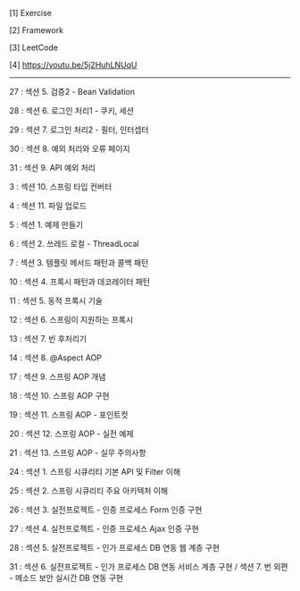 
[1] Exercise

[2] Framework

[3] LeetCode

[4] https://youtu.be/5j2HuhLNUqU 

<hr>


27 : 섹션 5. 검증2 - Bean Validation

28 : 섹션 6. 로그인 처리1 - 쿠키, 세션

29 : 섹션 7. 로그인 처리2 - 필터, 인터셉터

30 : 섹션 8. 예외 처리와 오류 페이지

31 : 섹션 9. API 예외 처리

3 : 섹션 10. 스프링 타입 컨버터

4 : 섹션 11. 파일 업로드

5 : 섹션 1. 예제 만들기

6 : 섹션 2. 쓰레드 로컬 - ThreadLocal

7 : 섹션 3. 템플릿 메서드 패턴과 콜백 패턴

10 : 섹션 4. 프록시 패턴과 데코레이터 패턴

11 : 섹션 5. 동적 프록시 기술

12 : 섹션 6. 스프링이 지원하는 프록시 

13 : 섹션 7. 빈 후처리기

14 : 섹션 8. @Aspect AOP

17 : 섹션 9. 스프링 AOP 개념

18 : 섹션 10. 스프링 AOP 구현

19 : 섹션 11. 스프링 AOP - 포인트컷

20 : 섹션 12. 스프링 AOP - 실전 예제

21 : 섹션 13. 스프링 AOP - 실무 주의사항 

24 : 섹션 1. 스프링 시큐리티 기본 API 및 Filter 이해

25 : 섹션 2. 스프링 시큐리티 주요 아키텍처 이해

26 : 섹션 3. 실전프로젝트 - 인증 프로세스 Form 인증 구현

27 : 섹션 4. 실전프로젝트 - 인증 프로세스 Ajax 인증 구현

28 : 섹션 5. 실전프로젝트 - 인가 프로세스 DB 연동 웹 계층 구현

31 : 섹션 6. 실전프로젝트 - 인가 프로세스 DB 연동 서비스 계층 구현 / 섹션 7. 번 외편 - 메소드 보안 실시간 DB 연동 구현

